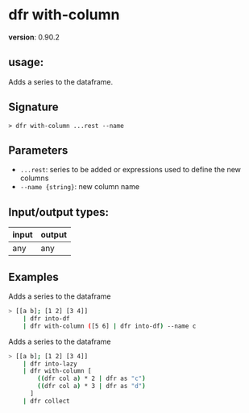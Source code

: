 # dfr with-column

**version**: 0.90.2

## **usage**:

Adds a series to the dataframe.

## Signature

`> dfr with-column ...rest --name`

## Parameters

- `...rest`: series to be added or expressions used to define the new columns
- `--name {string}`: new column name

## Input/output types:

| input | output |
| ----- | ------ |
| any   | any    |

## Examples

Adds a series to the dataframe

```bash
> [[a b]; [1 2] [3 4]]
    | dfr into-df
    | dfr with-column ([5 6] | dfr into-df) --name c
```

Adds a series to the dataframe

```bash
> [[a b]; [1 2] [3 4]]
    | dfr into-lazy
    | dfr with-column [
        ((dfr col a) * 2 | dfr as "c")
        ((dfr col a) * 3 | dfr as "d")
      ]
    | dfr collect
```
